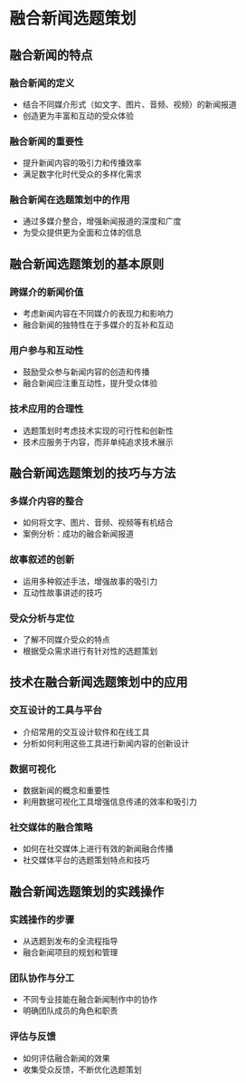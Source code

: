 # 融合新闻选题策划

## 融合新闻的特点

### 融合新闻的定义

- 结合不同媒介形式（如文字、图片、音频、视频）的新闻报道
- 创造更为丰富和互动的受众体验

### 融合新闻的重要性

- 提升新闻内容的吸引力和传播效率
- 满足数字化时代受众的多样化需求

### 融合新闻在选题策划中的作用

- 通过多媒介整合，增强新闻报道的深度和广度
- 为受众提供更为全面和立体的信息

## 融合新闻选题策划的基本原则

### 跨媒介的新闻价值

- 考虑新闻内容在不同媒介的表现力和影响力
- 融合新闻的独特性在于多媒介的互补和互动

### 用户参与和互动性

- 鼓励受众参与新闻内容的创造和传播
- 融合新闻应注重互动性，提升受众体验

### 技术应用的合理性

- 选题策划时考虑技术实现的可行性和创新性
- 技术应服务于内容，而非单纯追求技术展示

## 融合新闻选题策划的技巧与方法

### 多媒介内容的整合

- 如何将文字、图片、音频、视频等有机结合
- 案例分析：成功的融合新闻报道

### 故事叙述的创新

- 运用多种叙述手法，增强故事的吸引力
- 互动性故事讲述的技巧

### 受众分析与定位

- 了解不同媒介受众的特点
- 根据受众需求进行有针对性的选题策划

## 技术在融合新闻选题策划中的应用

### 交互设计的工具与平台

- 介绍常用的交互设计软件和在线工具
- 分析如何利用这些工具进行新闻内容的创新设计

### 数据可视化

- 数据新闻的概念和重要性
- 利用数据可视化工具增强信息传递的效率和吸引力

### 社交媒体的融合策略

- 如何在社交媒体上进行有效的新闻融合传播
- 社交媒体平台的选题策划特点和技巧

## 融合新闻选题策划的实践操作

### 实践操作的步骤

- 从选题到发布的全流程指导
- 融合新闻项目的规划和管理

### 团队协作与分工

- 不同专业技能在融合新闻制作中的协作
- 明确团队成员的角色和职责

### 评估与反馈

- 如何评估融合新闻的效果
- 收集受众反馈，不断优化选题策划
